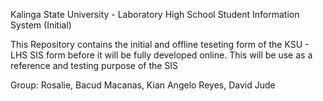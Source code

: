 Kalinga State University - Laboratory High School Student Information System (Initial)

This Repository contains the initial and offline teseting form of the KSU - LHS SIS form before it will be fully developed online.
This will be use as a reference and testing purpose of the SIS

Group:
Rosalie, Bacud
Macanas, Kian Angelo
Reyes, David Jude 
